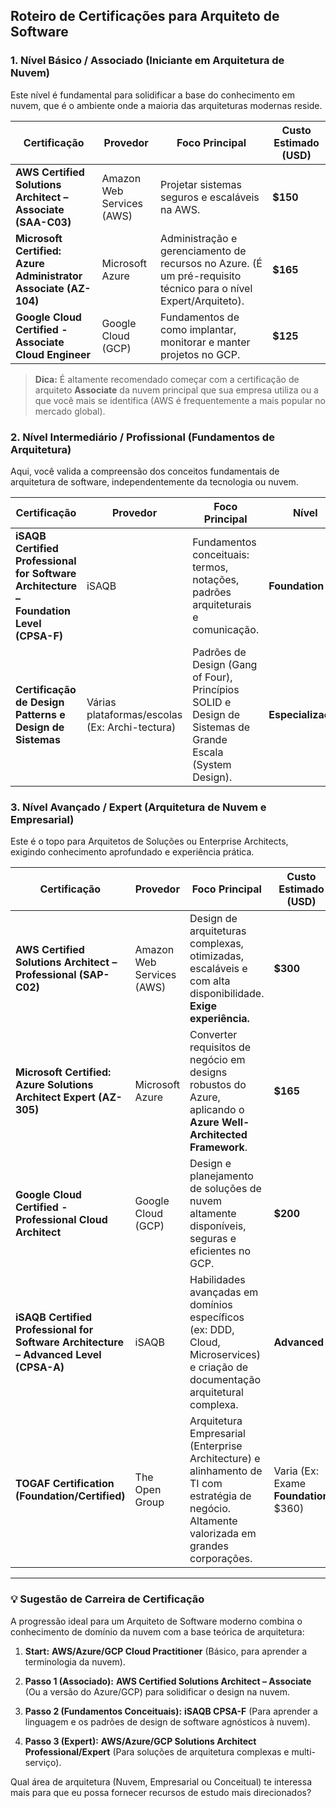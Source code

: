 ## Roteiro de Certificações para Arquiteto de Software

### 1. Nível Básico / Associado (Iniciante em Arquitetura de Nuvem)

Este nível é fundamental para solidificar a base do conhecimento em nuvem, que é o ambiente onde a maioria das arquiteturas modernas reside.

|**Certificação**|**Provedor**|**Foco Principal**|**Custo Estimado (USD)**|
|---|---|---|---|
|**AWS Certified Solutions Architect – Associate (SAA-C03)**|Amazon Web Services (AWS)|Projetar sistemas seguros e escaláveis na AWS.|**$150**|
|**Microsoft Certified: Azure Administrator Associate (AZ-104)**|Microsoft Azure|Administração e gerenciamento de recursos no Azure. (É um pré-requisito técnico para o nível Expert/Arquiteto).|**$165**|
|**Google Cloud Certified - Associate Cloud Engineer**|Google Cloud (GCP)|Fundamentos de como implantar, monitorar e manter projetos no GCP.|**$125**|

> **Dica:** É altamente recomendado começar com a certificação de arquiteto **Associate** da nuvem principal que sua empresa utiliza ou a que você mais se identifica (AWS é frequentemente a mais popular no mercado global).

### 2. Nível Intermediário / Profissional (Fundamentos de Arquitetura)

Aqui, você valida a compreensão dos conceitos fundamentais de arquitetura de software, independentemente da tecnologia ou nuvem.

|**Certificação**|**Provedor**|**Foco Principal**|**Nível**|
|---|---|---|---|
|**iSAQB Certified Professional for Software Architecture – Foundation Level (CPSA-F)**|iSAQB|Fundamentos conceituais: termos, notações, padrões arquiteturais e comunicação.|**Foundation**|
|**Certificação de Design Patterns e Design de Sistemas**|Várias plataformas/escolas (Ex: Archi-tectura)|Padrões de Design (Gang of Four), Princípios SOLID e Design de Sistemas de Grande Escala (System Design).|**Especialização**|

### 3. Nível Avançado / Expert (Arquitetura de Nuvem e Empresarial)

Este é o topo para Arquitetos de Soluções ou Enterprise Architects, exigindo conhecimento aprofundado e experiência prática.

|**Certificação**|**Provedor**|**Foco Principal**|**Custo Estimado (USD)**|
|---|---|---|---|
|**AWS Certified Solutions Architect – Professional (SAP-C02)**|Amazon Web Services (AWS)|Design de arquiteturas complexas, otimizadas, escaláveis e com alta disponibilidade. **Exige experiência.**|**$300**|
|**Microsoft Certified: Azure Solutions Architect Expert (AZ-305)**|Microsoft Azure|Converter requisitos de negócio em designs robustos do Azure, aplicando o **Azure Well-Architected Framework**.|**$165**|
|**Google Cloud Certified - Professional Cloud Architect**|Google Cloud (GCP)|Design e planejamento de soluções de nuvem altamente disponíveis, seguras e eficientes no GCP.|**$200**|
|**iSAQB Certified Professional for Software Architecture – Advanced Level (CPSA-A)**|iSAQB|Habilidades avançadas em domínios específicos (ex: DDD, Cloud, Microservices) e criação de documentação arquitetural complexa.|**Advanced**|
|**TOGAF Certification (Foundation/Certified)**|The Open Group|Arquitetura Empresarial (Enterprise Architecture) e alinhamento de TI com estratégia de negócio. Altamente valorizada em grandes corporações.|Varia (Ex: Exame **Foundation** $360)|

---

### 💡 Sugestão de Carreira de Certificação

A progressão ideal para um Arquiteto de Software moderno combina o conhecimento de domínio da nuvem com a base teórica de arquitetura:

1. **Start:** **AWS/Azure/GCP Cloud Practitioner** (Básico, para aprender a terminologia da nuvem).
    
2. **Passo 1 (Associado):** **AWS Certified Solutions Architect – Associate** (Ou a versão do Azure/GCP) para solidificar o design na nuvem.
    
3. **Passo 2 (Fundamentos Conceituais):** **iSAQB CPSA-F** (Para aprender a linguagem e os padrões de design de software agnósticos à nuvem).
    
4. **Passo 3 (Expert):** **AWS/Azure/GCP Solutions Architect Professional/Expert** (Para soluções de arquitetura complexas e multi-serviço).
    

Qual área de arquitetura (Nuvem, Empresarial ou Conceitual) te interessa mais para que eu possa fornecer recursos de estudo mais direcionados?